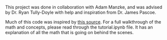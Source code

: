 This project was done in collaboration with Adam Manzke, and was advised by Dr. Ryan Tully-Doyle with help and inspiration from Dr. James Pascoe.

Much of this code was inspired by [this source](https://github.com/tthustla/efficient_frontier/blob/master/Efficient%20_Frontier_implementation.ipynb). For a full walkthrough of the math and concepts, please read through the tutorial.ipynb file. It has an explanation of all the math that is going on behind the scenes.
